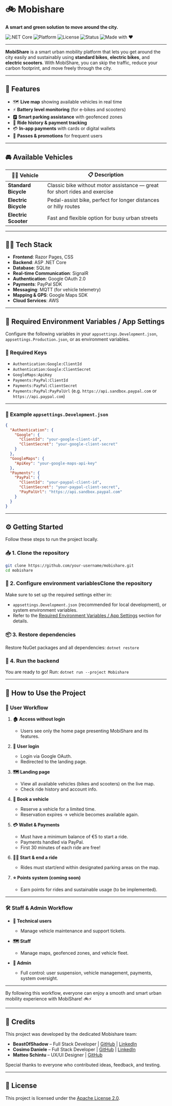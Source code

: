 # 🚲 Mobishare
**A smart and green solution to move around the city.**

![.NET Core](https://img.shields.io/badge/.NET%20Core-8.0-blue) ![Platform](https://img.shields.io/badge/platform-Web%20App-lightgrey) ![License](https://img.shields.io/badge/License-Apache%202.0-green) ![Status](https://img.shields.io/badge/status-In%20Development-orange) ![Made with ❤️](https://img.shields.io/badge/made%20with-%E2%9D%A4-red)

---

**MobiShare** is a smart urban mobility platform that lets you get around the city easily and sustainably using **standard bikes**, **electric bikes**, and **electric scooters**. With MobiShare, you can skip the traffic, reduce your carbon footprint, and move freely through the city.

---

## 🚀 Features

- 🗺 **Live map** showing available vehicles in real time
- ⚡ **Battery level monitoring** (for e-bikes and scooters)  
- 🅿️ **Smart parking assistance** with geofenced zones  
- 🔄 **Ride history & payment tracking**  
- 💳 **In-app payments** with cards or digital wallets  
- 🎫 **Passes & promotions** for frequent users  

---

## 🚘 Available Vehicles

| 🚴‍♂️ Vehicle               | 📋 Description                                                               |
|--------------------------|------------------------------------------------------------------------------|
| **Standard Bicycle**     | Classic bike without motor assistance — great for short rides and exercise   |
| **Electric Bicycle**     | Pedal-assist bike, perfect for longer distances or hilly routes              |
| **Electric Scooter**     | Fast and flexible option for busy urban streets                              |

---

## 🧑‍💻 Tech Stack

- **Frontend**: Razor Pages, CSS  
- **Backend**: ASP .NET Core
- **Database**: SQLite
- **Real-time Communication**: SignalR
- **Authentication**: Google OAuth 2.0
- **Payments**: PayPal SDK
- **Messaging**: MQTT (for vehicle telemetry)
- **Mapping & GPS**: Google Maps SDK  
- **Cloud Services**: AWS
  
---

## 🧾 Required Environment Variables / App Settings

Configure the following variables in your `appsettings.Development.json`, `appsettings.Production.json`, or as environment variables.

### 🔑 Required Keys

- `Authentication:Google:ClientId`
- `Authentication:Google:ClientSecret`
- `GoogleMaps:ApiKey`
- `Payments:PayPal:ClientId`
- `Payments:PayPal:ClientSecret`
- `Payments:PayPal:PayPalUrl` (e.g. `https://api.sandbox.paypal.com` or `https://api.paypal.com`)

---

### 🧪 Example `appsettings.Development.json`

```json
{
  "Authentication": {
    "Google": {
      "ClientId": "your-google-client-id",
      "ClientSecret": "your-google-client-secret"
    }
  },
  "GoogleMaps": {
    "ApiKey": "your-google-maps-api-key"
  },
  "Payments": {
    "PayPal": {
      "ClientId": "your-paypal-client-id",
      "ClientSecret": "your-paypal-client-secret",
      "PayPalUrl": "https://api.sandbox.paypal.com"
    }
  }
}
```

---

## ⚙️ Getting Started

Follow these steps to run the project locally.

### 📥 1. Clone the repository

```bash
git clone https://github.com/your-username/mobishare.git
cd mobishare
```

### 🔧 2. Configure environment variablesClone the repository
Make sure to set up the required settings either in:
- `appsettings.Development.json` (recommended for local development), or
system environment variables.
- Refer to the [Required Environment Variables / App Settings](#-required-environment-variables--app-settings) section for details.

### 📦 3. Restore dependencies
Restore NuGet packages and all dependencies:
`dotnet restore`

### 🚀 4. Run the backend
You are ready to go! Run:
`dotnet run --project Mobishare`

---

## 🚦 How to Use the Project

### 👤 User Workflow

1. **🏠 Access without login**  
   - Users see only the home page presenting MobiShare and its features.

2. **🔑 User login**  
   - Login via Google OAuth.
   - Redirected to the landing page.

3. **🗺 Landing page**  
   - View all available vehicles (bikes and scooters) on the live map.  
   - Check ride history and account info.

4. **📅 Book a vehicle**  
   - Reserve a vehicle for a limited time.  
   - Reservation expires → vehicle becomes available again.

5. **💳 Wallet & Payments**  
   - Must have a minimum balance of €5 to start a ride.  
   - Payments handled via PayPal.  
   - First 30 minutes of each ride are free!

6. **🚴‍♂️ Start & end a ride**  
   - Rides must start/end within designated parking areas on the map.

7. **⭐ Points system (coming soon)**  
   - Earn points for rides and sustainable usage (to be implemented).

---

### 🛠 Staff & Admin Workflow

- **👷 Technical users**  
  - Manage vehicle maintenance and support tickets.

- **🗺 Staff**  
  - Manage maps, geofenced zones, and vehicle fleet.

- **👑 Admin**  
  - Full control: user suspension, vehicle management, payments, system oversight.

---

By following this workflow, everyone can enjoy a smooth and smart urban mobility experience with MobiShare! 🚲⚡

---

## 🙏 Credits

This project was developed by the dedicated Mobishare team:

- **BeastOfShadow** – Full Stack Developer | [GitHub](https://github.com/BeastOfShadow) | [LinkedIn](https://www.linkedin.com/in/negro-simone-babb88238/)
- **Cosimo Daniele** – Full Stack Developer | [GitHub](https://github.com/The-Forest03) | [LinkedIn](https://www.linkedin.com/in/cosimo-daniele-a24a13238/)
- **Matteo Schintu** – UX/UI Designer | [GitHub](https://github.com/SkennyCMD) 

Special thanks to everyone who contributed ideas, feedback, and testing.

---

## 📄 License

This project is licensed under the [Apache License 2.0](LICENSE).
